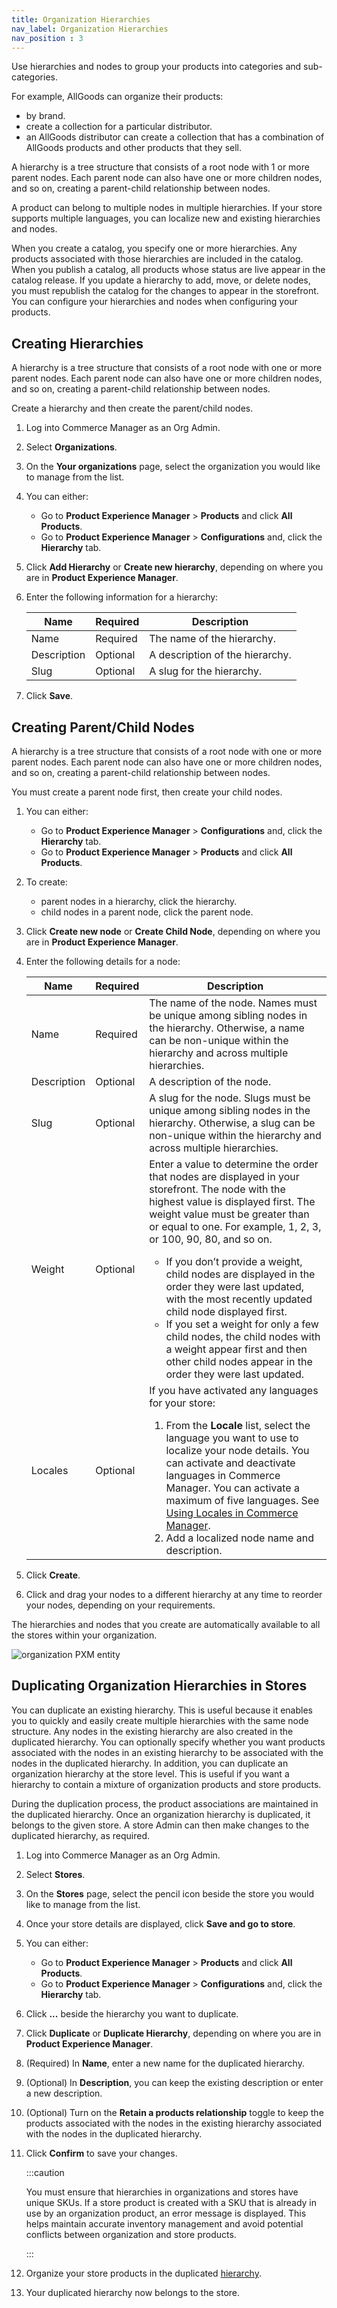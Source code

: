 ```yaml
---
title: Organization Hierarchies
nav_label: Organization Hierarchies
nav_position : 3
---
```


Use hierarchies and nodes to group your products into categories and sub-categories.

For example, AllGoods can organize their products:

- by brand.
- create a collection for a particular distributor.
- an AllGoods distributor can create a collection that has a combination of AllGoods products and other products that they sell.

A hierarchy is a tree structure that consists of a root node with 1 or more parent nodes. Each parent node can also have one or more children nodes, and so on, creating a parent-child relationship between nodes.

A product can belong to multiple nodes in multiple hierarchies. If your store supports multiple languages, you can localize new and existing hierarchies and nodes.

When you create a catalog, you specify one or more hierarchies. Any products associated with those hierarchies are included in the catalog. When you publish a catalog, all products whose status are live appear in the catalog release. If you update a hierarchy to add, move, or delete nodes, you must republish the catalog for the changes to appear in the storefront. You can configure your hierarchies and nodes when configuring your products.

## Creating Hierarchies

A hierarchy is a tree structure that consists of a root node with one or more parent nodes. Each parent node can also have one or more children nodes, and so on, creating a parent-child relationship between nodes.

Create a hierarchy and then create the parent/child nodes.

1. Log into Commerce Manager as an Org Admin.
1. Select **Organizations**. 
1. On the **Your organizations** page, select the organization you would like to manage from the list.
1. You can either:

    - Go to **Product Experience Manager** > **Products** and click **All Products**.
    - Go to **Product Experience Manager** > **Configurations** and, click the **Hierarchy** tab.

1. Click **Add Hierarchy** or **Create new hierarchy**, depending on where you are in **Product Experience Manager**.
1. Enter the following information for a hierarchy:

    | Name | Required | Description |
    |------| --- | --- |
    | Name | Required | The name of the hierarchy. |
    | Description | Optional | A description of the hierarchy. |
    | Slug | Optional | A slug for the hierarchy. |

1. Click **Save**.

## Creating Parent/Child Nodes

A hierarchy is a tree structure that consists of a root node with one or more parent nodes. Each parent node can also have one or more children nodes, and so on, creating a parent-child relationship between nodes.

You must create a parent node first, then create your child nodes. 

1. You can either:

    - Go to **Product Experience Manager** > **Configurations** and, click the **Hierarchy** tab.
    - Go to **Product Experience Manager** > **Products** and click **All Products**.

1. To create:

    - parent nodes in a hierarchy, click the hierarchy.
    - child nodes in a parent node, click the parent node.

1. Click **Create new node** or **Create Child Node**, depending on where you are in **Product Experience Manager**.
1. Enter the following details for a node:

    | Name        | Required | Description                                                                                                                                                                                                                                                                                                                                                                                                                                                                                                                                                                                        |
    |-------------|----------|----------------------------------------------------------------------------------------------------------------------------------------------------------------------------------------------------------------------------------------------------------------------------------------------------------------------------------------------------------------------------------------------------------------------------------------------------------------------------------------------------------------------------------------------------------------------------------------------------|
    | Name        | Required | The name of the node. Names must be unique among sibling nodes in the hierarchy. Otherwise, a name can be non-unique within the hierarchy and across multiple hierarchies.                                                                                                                                                                                                                                                                                                                                                                                                                         |
    | Description | Optional | A description of the node.                                                                                                                                                                                                                                                                                                                                                                                                                                                                                                                                                                         |
    | Slug        | Optional | A slug for the node. Slugs must be unique among sibling nodes in the hierarchy. Otherwise, a slug can be non-unique within the hierarchy and across multiple hierarchies.                                                                                                                                                                                                                                                                                                                                                                                                                          |
    | Weight      | Optional | Enter a value to determine the order that nodes are displayed in your storefront. The node with the highest value is displayed first. The weight value must be greater than or equal to one. For example, 1, 2, 3, or 100, 90, 80, and so on. <ul><li>If you don’t provide a weight, child nodes are displayed in the order they were last updated, with the most recently updated child node displayed first.</li><li>If you set a weight for only a few child nodes, the child nodes with a weight appear first and then other child nodes appear in the order they were last updated.</li></ul> |
    | Locales     | Optional | If you have activated any languages for your store: <ol><li>From the **Locale** list, select the language you want to use to localize your node details. You can activate and deactivate languages in Commerce Manager. You can activate a maximum of five languages. See [Using Locales in Commerce Manager]( /docs/commerce-manager/product-experience-manager/locales/).</li><li>Add a localized node name and description.</li></ol>                                                                                                                                                           |
1. Click **Create**.
1. Click and drag your nodes to a different hierarchy at any time to reorder your nodes, depending on your requirements.

The hierarchies and nodes that you create are automatically available to all the stores within your organization.

![organization PXM entity](/assets/org_label.png)

## Duplicating Organization Hierarchies in Stores

You can duplicate an existing hierarchy. This is useful because it enables you to quickly and easily create multiple hierarchies with the same node structure. Any nodes in the existing hierarchy are also created in the duplicated hierarchy. You can optionally specify whether you want products associated with the nodes in an existing hierarchy to be associated with the nodes in the duplicated hierarchy. In addition, you can duplicate an organization hierarchy at the store level. This is useful if you want a hierarchy to contain a mixture of organization products and store products.

During the duplication process, the product associations are maintained in the duplicated hierarchy. Once an organization hierarchy is duplicated, it belongs to the given store. A store Admin can then make changes to the duplicated hierarchy, as required.

1. Log into Commerce Manager as an Org Admin.
1. Select **Stores**.
1. On the **Stores** page, select the pencil icon beside the store you would like to manage from the list.
1. Once your store details are displayed, click **Save and go to store**. 
1. You can either:

    - Go to **Product Experience Manager** > **Products** and click **All Products**.
    - Go to **Product Experience Manager** > **Configurations** and, click the **Hierarchy** tab.

1. Click **...** beside the hierarchy you want to duplicate.
1. Click **Duplicate** or **Duplicate Hierarchy**, depending on where you are in **Product Experience Manager**.
1. (Required) In **Name**, enter a new name for the duplicated hierarchy.
1. (Optional) In **Description**, you can keep the existing description or enter a new description.
1. (Optional) Turn on the **Retain a products relationship** toggle to keep the products associated with the nodes in the existing hierarchy associated with the nodes in the duplicated hierarchy.
1. Click **Confirm** to save your changes.

    :::caution

    You must ensure that hierarchies in organizations and stores have unique SKUs. If a store product is created with a SKU that is already in use by an organization product, an error message is displayed. This helps maintain accurate inventory management and avoid potential conflicts between organization and store products.

    :::

3. Organize your store products in the duplicated [hierarchy](/docs/commerce-manager/product-experience-manager/hierarchies/assigning-products).
4. Your duplicated hierarchy now belongs to the store.
